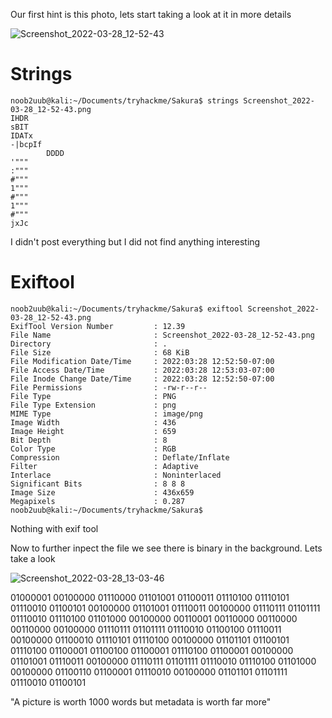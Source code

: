 Our first hint is this photo, lets start taking a look at it in more details

![Screenshot_2022-03-28_12-52-43](https://user-images.githubusercontent.com/68706090/160476067-126b5ae3-49fe-40dc-8e8d-3dd74dc710c7.png)

# Strings

```console
noob2uub@kali:~/Documents/tryhackme/Sakura$ strings Screenshot_2022-03-28_12-52-43.png 
IHDR
sBIT
IDATx
-|bcpIf
        DDDD
'"""
:"""
#"""
1"""
#"""
1"""
#"""
jxJc
```
I didn't post everything but I did not find anything interesting

# Exiftool

```console
noob2uub@kali:~/Documents/tryhackme/Sakura$ exiftool Screenshot_2022-03-28_12-52-43.png 
ExifTool Version Number         : 12.39
File Name                       : Screenshot_2022-03-28_12-52-43.png
Directory                       : .
File Size                       : 68 KiB
File Modification Date/Time     : 2022:03:28 12:52:50-07:00
File Access Date/Time           : 2022:03:28 12:53:03-07:00
File Inode Change Date/Time     : 2022:03:28 12:52:50-07:00
File Permissions                : -rw-r--r--
File Type                       : PNG
File Type Extension             : png
MIME Type                       : image/png
Image Width                     : 436
Image Height                    : 659
Bit Depth                       : 8
Color Type                      : RGB
Compression                     : Deflate/Inflate
Filter                          : Adaptive
Interlace                       : Noninterlaced
Significant Bits                : 8 8 8
Image Size                      : 436x659
Megapixels                      : 0.287
noob2uub@kali:~/Documents/tryhackme/Sakura$ 
```
Nothing with exif tool

Now to further inpect the file we see there is binary in the background. Lets take a look 

![Screenshot_2022-03-28_13-03-46](https://user-images.githubusercontent.com/68706090/160477851-88be5f7e-4090-4e51-9d7f-50f425ba46b5.png)

01000001 00100000 01110000  01101001 01100011 01110100  01110101 01110010 01100101  00100000 01101001 01110011  00100000 01110111 01101111  01110010 01110100 01101000  00100000 00110001 00110000  00110000 00110000 00100000  01110111 01101111 01110010  01100100 01110011 00100000  01100010 01110101 01110100  00100000 01101101 01100101  01110100 01100001 01100100  01100001 01110100 01100001  00100000 01101001 01110011  00100000 01110111 01101111  01110010 01110100 01101000  00100000 01100110 01100001 01110010 00100000 01101101 01101111 01110010 01100101 

"A picture is worth 1000 words but metadata is worth far more"
